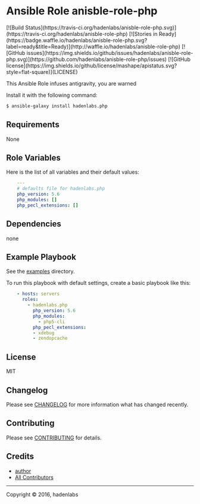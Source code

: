# Ansible Role anisble-role-php

<span class="badges" align="center">
[![Build Status](https://travis-ci.org/hadenlabs/anisble-role-php.svg)](https://travis-ci.org/hadenlabs/anisble-role-php)
[![Stories in Ready](https://badge.waffle.io/hadenlabs/anisble-role-php.svg?label=ready&title=Ready)](http://waffle.io/hadenlabs/anisble-role-php)
[![GitHub issues](https://img.shields.io/github/issues/hadenlabs/anisble-role-php.svg)](https://github.com/hadenlabs/anisble-role-php/issues)
[![GitHub license](https://img.shields.io/github/license/mashape/apistatus.svg?style=flat-square)](LICENSE)
</span>


This Ansible Role infuses antigravity, you are warned

Install it with the following command:

```bash
$ ansible-galaxy install hadenlabs.php

```
Requirements
------------

None



## Role Variables

Here is the list of all variables and their default values:

```yaml
    ---
    # defaults file for hadenlabs.php
    php_version: 5.6
    php_modules: []
    php_pecl_extensions: []
```


## Dependencies

none

## Example Playbook

See the [examples](./examples/) directory.

To run this playbook with default settings, create a basic playbook like this:

```yaml
    - hosts: servers
      roles:
        - hadenlabs.php
          php_version: 5.6
          php_modules:
            - php5-cli
          php_pecl_extensions:
          - xdebug
          - zendopcache
```

## License

MIT

## Changelog

Please see [CHANGELOG](CHANGELOG.md) for more information what has changed recently.

## Contributing

Please see [CONTRIBUTING](CONTRIBUTING.md) for details.

## Credits

- [author][link-author]
- [All Contributors][link-contributors]


---
Copyright © 2016, hadenlabs

<!-- Other -->

[link-author]: https://github.com/luismayta
[link-contributors]: contributors